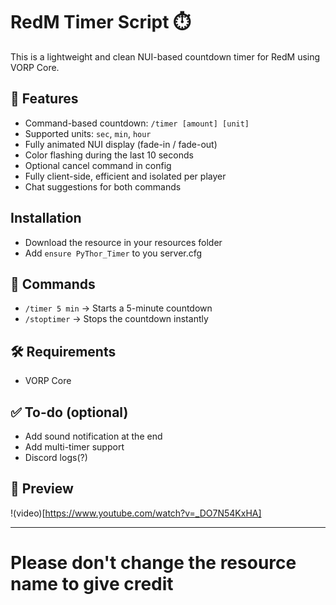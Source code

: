 # RedM Timer Script ⏱️

This is a lightweight and clean NUI-based countdown timer for RedM using VORP Core.

## 🔧 Features

- Command-based countdown: `/timer [amount] [unit]`
- Supported units: `sec`, `min`, `hour`
- Fully animated NUI display (fade-in / fade-out)
- Color flashing during the last 10 seconds
- Optional cancel command in config
- Fully client-side, efficient and isolated per player
- Chat suggestions for both commands

## Installation
- Download the resource in your resources folder
- Add `ensure PyThor_Timer` to you server.cfg

## 🚀 Commands

- `/timer 5 min` → Starts a 5-minute countdown
- `/stoptimer` → Stops the countdown instantly

## 🛠️ Requirements

- VORP Core

## ✅ To-do (optional)

- Add sound notification at the end
- Add multi-timer support
- Discord logs(?)

## 📸 Preview
!(video)[https://www.youtube.com/watch?v=_DO7N54KxHA]

---

# Please don't change the resource name to give credit
